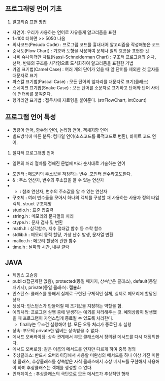 ## 프로그래밍 언어 기초
1. 알고리즘 표현 방법
- 자연어: 우리가 사용하는 언어로 자유롭게 알고리즘을 표현
- 1~100 더하면 >> 5050 나옴 
- 의사코드(Pesudo Code) : 프로그램 코드를 흉내내어 알고리즘을 작성해놓은 코드
- 순서도(Flow Chart) : 기호와 도형을 사용하여 문제나 일의 흐름을 표현한 것
- 나씨 슈나이더만 차트(Nassi-Schneiderman Chart) : 구조적 프로그램의 순차, 선택, 반복의 구조를 사각형으로 도식화하여 알고리즘을 표현한 기법
- 카멜 표기법(Camel Case) : 여러 개의 단어가 있을 때 앞 단어를 제외한 첫 글자를 대문자로 표기
- 파스칼 표기법(Pascal Case) : 모든 단어의 앞자리를 대문자로 표기(클래스)
- 스네이크 표기법(Snake Case) : 모든 단어를 소문자로 표기하고 단어와 단어 사이에 언더바를 붙여준다.
- 헝가리안 표기법 : 접두사에 자료형을 붙여준다. (strFlowChart, intCount)

## 프로그램 언어 특성
- 명령어 언어, 함수형 언어, 논리형 언어, 객체지향 언어
- 빌드방식에 따른 분류: 컴파일 언어(소스코드를 목적코드로 변환), 바이트 코드 언어, 

1. 절차적 프로그래밍 언어
  - 일련의 처리 절차를 정해진 문법에 따라 순서대로 기술하는 언어

* 포인터 : 메모리의 주소값을 저장하는 변수 .포인터 변수라고도한다.
* & : 주소 연산자, 변수의 주소값을 알 수 있는 연산자
* * : 참조 연산자, 변수의 주소값을 알 수 있는 연산자
* 구조체 : 여러 변수들을 모아서 하나의 객체를 구성할 때 사용하는 사용자 정의 타입 객체, struct 구조체명
* studio.h : 표준 입출력
* string.h : 메모리와 문자열의 처리
* ctype.h : 문자 검사 및 변환
* math.h : 삼각함수, 지수 절대값 함수 등 수학 함수
* stdlib.h : 메모리 동적 할당, 가상 난수 발생, 문자열 변환
* malloc.h : 메모리 할당에 관한 함수
* time.h : 날짜와 시간, 내부 클락

## JAVA
- 제임스 고슬링
- public(접근제한 없음), protected(동일 패키지, 상속받은 클래스), default(동일 패키지), private(동일 클래스): 캡슐화
- 인스턴스: 클래스를 통해서 실제로 구현된 구체적인 실체, 실제로 메모리에 할당된 상태
- 생성자: 인스턴스가 만들어질 때 초기값을 지정하는 역할을 함.
- 예외처리: 프로그램 실행 중에 발생하는 예외를 처리해주는 것. 예외상황이 발생했을 때 프로그램이 자연스럽게 종료될 수 있도록 처리한다.
  - finally는 무조건 실행해야 함. 모든 오류 처리가 종료된 후 실행
- 상속: 부모의 private한 멤버는 상속받을 수 없다.
- 메서드 오버라이딩: 상속 관계에서 부모 클래스에서 정의된 메서드를 다시 재정의한다.
- 메서드 오버로딩: 같은 이름의 메서드를 인자만 다르게 하여 중복 정의
- 추상클래스: 반드시 오버라이딩해서 사용할 미완성의 메서드를 하나 이상 가진 미완성 클래스, 추상클래스를 상속받은 자식 클래스에서 추상 메서드를 구현해서 사용해야 하며 추상클래스는 객체를 생성할 수 없다.
- 인터페이스 : 추상클래스의 극단으로 모든 메서드가 추상적인 형태
